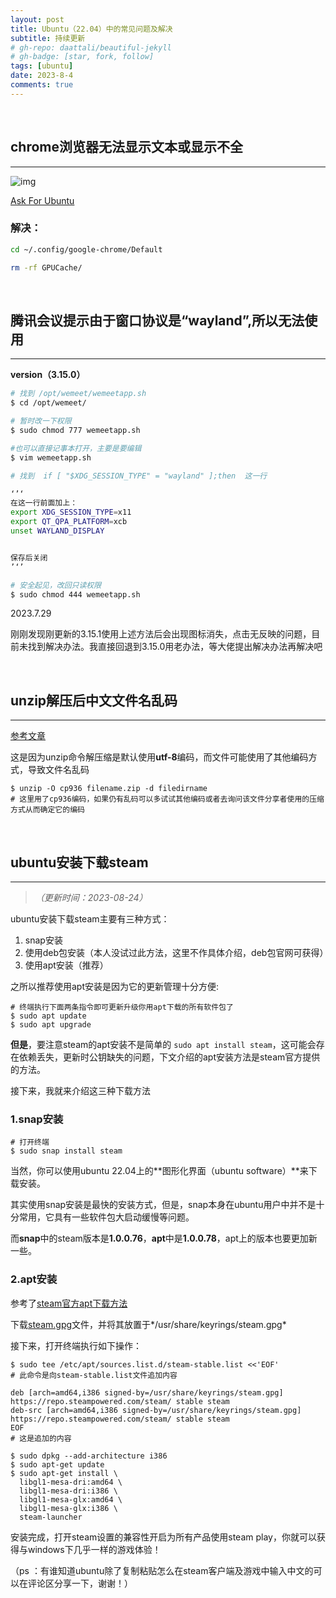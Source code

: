 ```yaml
---
layout: post
title: Ubuntu（22.04）中的常见问题及解决
subtitle: 持续更新
# gh-repo: daattali/beautiful-jekyll
# gh-badge: [star, fork, follow]
tags: [ubuntu]
date: 2023-8-4
comments: true
---
```

&nbsp;

## chrome浏览器无法显示文本或显示不全

---

![img](https://s2.loli.net/2023/08/07/PVuB7JAeIwkogED.png)

[Ask For Ubuntu](https://askubuntu.com/questions/1469580/ubuntu-22-04-chrome-broswer-cant-see-any-text-or-image-content-after-update)

### 解决：

```bash
cd ~/.config/google-chrome/Default

rm -rf GPUCache/
```

**&nbsp;**

## 腾讯会议提示由于窗口协议是“wayland”,所以无法使用

---

**version（3.15.0）**

```bash
# 找到 /opt/wemeet/wemeetapp.sh
$ cd /opt/wemeet/

# 暂时改一下权限 
$ sudo chmod 777 wemeetapp.sh

#也可以直接记事本打开，主要是要编辑
$ vim wemeetapp.sh

# 找到  if [ "$XDG_SESSION_TYPE" = "wayland" ];then  这一行

‘’‘ 
在这一行前面加上：
export XDG_SESSION_TYPE=x11
export QT_QPA_PLATFORM=xcb
unset WAYLAND_DISPLAY


保存后关闭
’‘’

# 安全起见，改回只读权限
$ sudo chmod 444 wemeetapp.sh
```

2023.7.29

刚刚发现刚更新的3.15.1使用上述方法后会出现图标消失，点击无反映的问题，目前未找到解决办法。我直接回退到3.15.0用老办法，等大佬提出解决办法再解决吧

&nbsp;

## unzip解压后中文文件名乱码

---

[参考文章](https://www.zhihu.com/question/20523036)

这是因为unzip命令解压缩是默认使用**utf-8**编码，而文件可能使用了其他编码方式，导致文件名乱码

```shell
$ unzip -O cp936 filename.zip -d filedirname 
# 这里用了cp936编码，如果仍有乱码可以多试试其他编码或者去询问该文件分享者使用的压缩方式从而确定它的编码
```

&nbsp;

## ubuntu安装下载steam

---

> *（更新时间：2023-08-24）*

ubuntu安装下载steam主要有三种方式：

1. snap安装
2. 使用deb包安装（本人没试过此方法，这里不作具体介绍，deb包官网可获得）
3. 使用apt安装（推荐）

之所以推荐使用apt安装是因为它的更新管理十分方便:

```shell
# 终端执行下面两条指令即可更新升级你用apt下载的所有软件包了
$ sudo apt update
$ sudo apt upgrade
```

**但是**，要注意steam的apt安装不是简单的 `sudo apt install steam`，这可能会存在依赖丢失，更新时公钥缺失的问题，下文介绍的apt安装方法是steam官方提供的方法。

接下来，我就来介绍这三种下载方法

### 1.snap安装

```shell
# 打开终端
$ sudo snap install steam
```

当然，你可以使用ubuntu 22.04上的**图形化界面（ubuntu software）**来下载安装。

其实使用snap安装是最快的安装方式，但是，snap本身在ubuntu用户中并不是十分常用，它具有一些软件包大启动缓慢等问题。

而**snap**中的steam版本是**1.0.0.76**，**apt**中是**1.0.0.78**，apt上的版本也要更加新一些。

### 2.apt安装

参考了[steam官方apt下载方法](https://repo.steampowered.com/steam/)

下载[steam.gpg](https://repo.steampowered.com/steam/archive/stable/steam.gpg)文件，并将其放置于*/usr/share/keyrings/steam.gpg*

接下来，打开终端执行如下操作：

```shell
$ sudo tee /etc/apt/sources.list.d/steam-stable.list <<'EOF'
# 此命令是向steam-stable.list文件追加内容

deb [arch=amd64,i386 signed-by=/usr/share/keyrings/steam.gpg] https://repo.steampowered.com/steam/ stable steam
deb-src [arch=amd64,i386 signed-by=/usr/share/keyrings/steam.gpg] https://repo.steampowered.com/steam/ stable steam
EOF
# 这是追加的内容

$ sudo dpkg --add-architecture i386
$ sudo apt-get update
$ sudo apt-get install \
  libgl1-mesa-dri:amd64 \
  libgl1-mesa-dri:i386 \
  libgl1-mesa-glx:amd64 \
  libgl1-mesa-glx:i386 \
  steam-launcher
```

安装完成，打开steam设置的兼容性开启为所有产品使用steam play，你就可以获得与windows下几乎一样的游戏体验！

（ps ：有谁知道ubuntu除了复制粘贴怎么在steam客户端及游戏中输入中文的可以在评论区分享一下，谢谢！）

